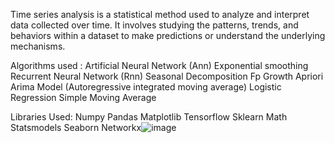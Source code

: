 Time series analysis is a statistical method used to analyze and interpret data collected over time.
It involves studying the patterns, trends, and behaviors within a dataset to make predictions or understand the underlying mechanisms.

Algorithms used : 
Artificial Neural Network (Ann)
Exponential smoothing
Recurrent Neural Network (Rnn)
Seasonal Decomposition
Fp Growth
Apriori 
Arima Model (Autoregressive integrated moving average)
Logistic Regression 
Simple Moving Average

Libraries Used:
Numpy
Pandas
Matplotlib
Tensorflow
Sklearn
Math
Statsmodels
Seaborn
Networkx![image](https://github.com/MAXHEAD3252/Forcasting/assets/110431674/24e3d399-e79e-48a8-9988-a5a3d893e2b6)


